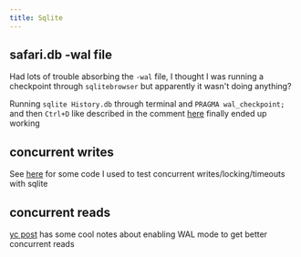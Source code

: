 ```yaml
---
title: Sqlite
---
```


## safari.db -wal file

Had lots of trouble absorbing the `-wal` file, I thought I was running a checkpoint through `sqlitebrowser` but apparently it wasn't doing anything?

Running `sqlite History.db` through terminal and `PRAGMA wal_checkpoint;` and then `Ctrl+D` like described in the comment [here](https://stackoverflow.com/a/19575935/9348376) finally ended up working

## concurrent writes

See [here](https://github.com/purarue/sqlite_concurrent_writes) for some code I used to test concurrent writes/locking/timeouts with sqlite

## concurrent reads

[yc post](https://news.ycombinator.com/item?id=32579866) has some cool notes about enabling WAL mode to get better concurrent reads
